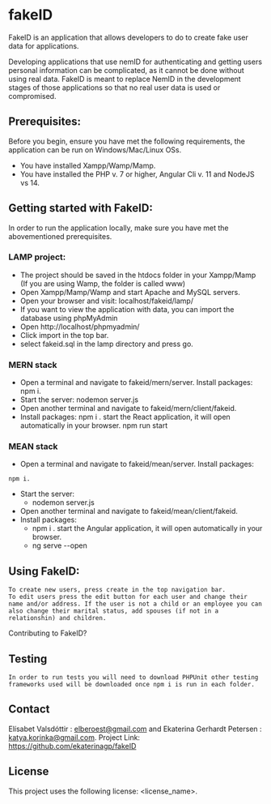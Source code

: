 # fakeID
FakeID is an application that allows developers to do to create fake user data for applications.

Developing applications that use nemID for authenticating and getting users personal information can be complicated, as it cannot be done without using real data. FakeID is meant to replace NemID in the development stages of those applications so that no real user data is used or compromised.


## Prerequisites:
Before you begin, ensure you have met the following requirements, the application can be run on Windows/Mac/Linux OSs.

   - You have installed Xampp/Wamp/Mamp.
   - You have installed the PHP v. 7 or higher, Angular Cli v. 11 and NodeJS vs 14.


## Getting started with FakeID:
In order to run the application locally, make sure you have met the abovementioned prerequisites.

### LAMP project:

- The project should be saved in the htdocs folder in your Xampp/Mamp (If you are using Wamp, the folder is called www)
- Open Xampp/Mamp/Wamp and start Apache and MySQL servers.
- Open your browser and visit: localhost/fakeid/lamp/
- If you want to view the application with data, you can import the database using phpMyAdmin
- Open http://localhost/phpmyadmin/
- Click import in the top bar.
- select fakeid.sql in the lamp directory and press go.


### MERN stack
 - Open a terminal and navigate to fakeid/mern/server.
 Install packages:
        npm i.
 - Start the server:
        nodemon server.js
 - Open another terminal and navigate to fakeid/mern/client/fakeid.
- Install packages:
        npm i .
 start the React application, it will open automatically in your browser.
        npm run start

### MEAN stack
 - Open a terminal and navigate to fakeid/mean/server.
 Install packages:
 ```
 npm i.
 ```
 - Start the server:
    - nodemon server.js
 - Open another terminal and navigate to fakeid/mean/client/fakeid.
- Install packages:
    - npm i .
 start the Angular application, it will open automatically in your browser.
    - ng serve --open

## Using FakeID:
    To create new users, press create in the top navigation bar.
    To edit users press the edit button for each user and change their name and/or address. If the user is not a child or an employee you can also change their marital status, add spouses (if not in a relationshin) and children.

Contributing to FakeID?


## Testing 
    In order to run tests you will need to download PHPUnit other testing frameworks used will be downloaded once npm i is run in each folder.



## Contact
Elísabet Valsdóttir : elberoest@gmail.com and Ekaterina Gerhardt Petersen : katya.korinka@gmail.com.
Project Link: https://github.com/ekaterinagp/fakeID

## License
This project uses the following license: <license_name>.


